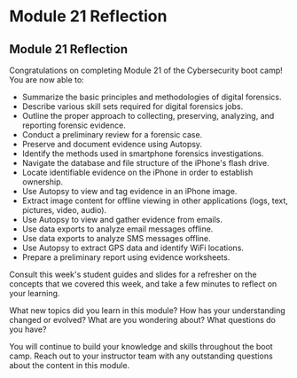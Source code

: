 # Module 21 Reflection

## Module 21 Reflection

Congratulations on completing Module 21 of the Cybersecurity boot camp! You are now able to:

- Summarize the basic principles and methodologies of digital forensics.
- Describe various skill sets required for digital forensics jobs.
- Outline the proper approach to collecting, preserving, analyzing, and reporting forensic evidence.
- Conduct a preliminary review for a forensic case.
- Preserve and document evidence using Autopsy.
- Identify the methods used in smartphone forensics investigations.
- Navigate the database and file structure of the iPhone's flash drive.
- Locate identifiable evidence on the iPhone in order to establish ownership.
- Use Autopsy to view and tag evidence in an iPhone image.
- Extract image content for offline viewing in other applications (logs, text, pictures, video, audio).
- Use Autopsy to view and gather evidence from emails.
- Use data exports to analyze email messages offline.
- Use data exports to analyze SMS messages offline.
- Use Autopsy to extract GPS data and identify WiFi locations.
- Prepare a preliminary report using evidence worksheets.

Consult this week's student guides and slides for a refresher on the concepts that we covered this week, and take a few minutes to reflect on your learning.

What new topics did you learn in this module? How has your understanding changed or evolved? What are you wondering about? What questions do you have?

You will continue to build your knowledge and skills throughout the boot camp. Reach out to your instructor team with any outstanding questions about the content in this module.
